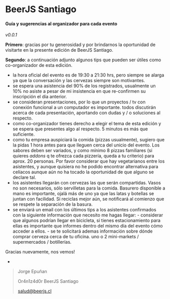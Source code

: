 BeerJS Santiago
===

#### Guía y sugerencias al organizador para cada evento
*v0.0.1*

**Primero**: gracias por tu generosidad y por brindarnos la oportunidad de visitarte en la presente edición de BeerJS Santiago.

**Segundo**: a continuación adjunto algunos tips que pueden ser útiles como co-organizador de esta edición.

- la hora oficial del evento es de 19:30 a 21:30 hrs, pero siempre se alarga ya que la conversación y las cervezas siempre son motivantes.
- se espera una asistencia del 90% de los registrados, usualmente un 10% no asiste a pesar de mi insistencia en que re-confirmen su inscripción el día anterior.
- se consideran presentaciones, por lo que un proyectos / tv con conexión funcional a un computador es importante. todos discutirán acerca de cada presentación, aportando con dudas y / o soluciones al respecto.
- como co-organizador tienes derecho a elegir el tema de esta edición y se espera que presentes algo al respecto. 5 minutos es más que suficiente.
- como tu empresa auspiciará la comida (pizzas usualmente), sugiero que la pidas 1 hora antes para que lleguen cerca del unicio del evento. Los sabores deben ser variados, y como mínimo 8 pizzas familiares (si quieres *addons* q te ofrezca cada pizzería, queda a tu criterio) para aprox. 20 personas. Por favor considerar que hay vegetarianos entre los asistentes, y aunque quisiera no he podido encontrar alternativa para celíacos aunque aún no ha tocado la oportunidad de que alguno se declare tal.
- los asistentes llegarán con cervezas las que serán compartidas. Vasos no son necesarios, sólo servilletas para la comida. Basurero disponible a mano es importante, ojalá más de uno ya que las latas y botellas se juntan con facilidad. Si reciclas mejor aún, se notificará al comienzo que se respete la separación de la basura.
- se enviará un email con los últimos tips a los asistentes confirmados con la siguiente información que necesito me hagas llegar:
        - considerar que algunos podrían llegar en bicicleta, si tienes estacionamiento para ellas es importante que informes dentro del mismo día del evento cómo acceder a ellos.
        - se te solicitará ademas información sobre dónde comprar cerveza cerca de tu oficina. uno o 2 mini-markets / supermercados / botillerías.

Gracias nuevamente, nos vemos!

-
> Jorge Epuñan
> 
> Or4n1z4d0r BeerJS Santiago
> 
> salud@beerjs.cl

